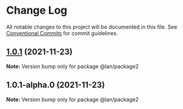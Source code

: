 # Change Log

All notable changes to this project will be documented in this file.
See [Conventional Commits](https://conventionalcommits.org) for commit guidelines.

## [1.0.1](https://github.com/lanzhaoTW/lerna-spike/compare/@lan/package2@1.0.1-alpha.0...@lan/package2@1.0.1) (2021-11-23)

**Note:** Version bump only for package @lan/package2





## 1.0.1-alpha.0 (2021-11-23)

**Note:** Version bump only for package @lan/package2
